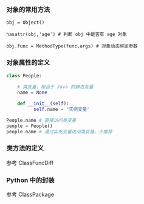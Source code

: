 ### 对象的常用方法

    obj = Object()
    
    hasattr(obj,'age') # 判断 obj 中是否有 age 对象
    
    obj.func = MethodType(func,args) # 对象动态绑定参数 
    
### 对象属性的定义

```python
class People:
    
    # 类变量，相当于 Java 的静态变量    
    name = None

    def __init__(self):
          self.name = "实例变量"

People.name # 直接访问类变量
people = People()
people.name # 通过实例变量访问类变量，不推荐
```

### 类方法的定义

参考 ClassFuncDiff

### Python 中的封装

参考 ClassPackage